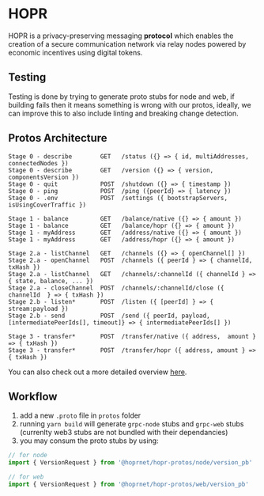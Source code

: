 # HOPR

HOPR is a privacy-preserving messaging **protocol** which enables the creation of a secure communication network via relay nodes powered by economic incentives using digital tokens.

## Testing

Testing is done by trying to generate proto stubs for node and web, if building fails then it means something is wrong with our protos, ideally, we can improve this to also include linting and breaking change detection.

## Protos Architecture

```
Stage 0 - describe        GET   /status ({} => { id, multiAddresses, connectedNodes })
Stage 0 - describe        GET   /version ({} => { version, componentsVersion })
Stage 0 - quit            POST  /shutdown ({} => { timestamp })
Stage 0 - ping            POST  /ping ({peerId} => { latency })
Stage 0 - .env            POST  /settings ({ bootstrapServers, isUsingCoverTraffic })

Stage 1 - balance         GET   /balance/native ({} => { amount })
Stage 1 - balance         GET   /balance/hopr ({} => { amount })
Stage 1 - myAddress       GET   /address/native ({} => { amount })
Stage 1 - myAddress       GET   /address/hopr ({} => { amount })

Stage 2.a - listChannel   GET   /channels ({} => { openChannel[] })
Stage 2.a - openChannel   POST  /channels ({ peerId } => { channelId, txHash })
Stage 2.a - listChannel   GET   /channels/:channelId ({ channelId } => { state, balance, ... })
Stage 2.a - closeChannel  POST  /channels/:channelId/close ({ channelId  } => { txHash })
Stage 2.b - listen*       POST  /listen ({ [peerId] } => { stream:payload })
Stage 2.b - send          POST  /send ({ peerId, payload, [intermediatePeerIds[], timeout]} => { intermediatePeerIds[] })

Stage 3 - transfer*       POST  /transfer/native ({ address,  amount } => { txHash })
Stage 3 - transfer*       POST  /transfer/hopr ({ address, amount } => { txHash })
```

You can also check out a more detailed overview [here](./doc/protos.md).

## Workflow

1. add a new `.proto` file in `protos` folder
2. running `yarn build` will generate `grpc-node` stubs and `grpc-web` stubs (currenlty web3 stubs are not bundled with their dependancies)
3. you may consum the proto stubs by using:

```javascript
// for node
import { VersionRequest } from '@hoprnet/hopr-protos/node/version_pb'

// for web
import { VersionRequest } from '@hoprnet/hopr-protos/web/version_pb'
```
